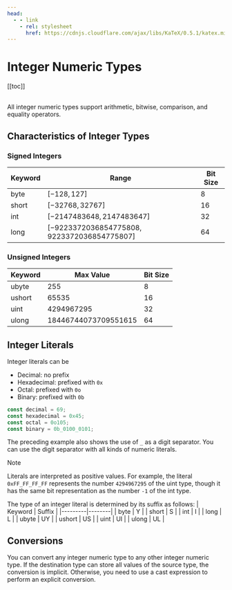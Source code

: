 ```yaml
---
head:
  - - link
    - rel: stylesheet
      href: https://cdnjs.cloudflare.com/ajax/libs/KaTeX/0.5.1/katex.min.css
---
```


# Integer Numeric Types
[[toc]]

<br>
All integer numeric types support arithmetic, bitwise, comparison, and equality operators.

## Characteristics of Integer Types
### Signed Integers
| Keyword |                   Range                       | Bit Size |
|---------|-----------------------------------------------|----------|
|  byte   | $[-128, 127]$                                 |    8     |
|  short  | $[-32768, 32767]$                             |    16    |
|  int    | $[-2147483648, 2147483647]$                   |    32    |
|  long   | $[-9223372036854775808, 9223372036854775807]$ |    64    |

### Unsigned Integers
| Keyword |                 Max Value                     | Bit Size |
|---------|-----------------------------------------------|----------|
|  ubyte  | $255$                                         |    8     |
|  ushort | $65535$                                       |    16    |
|  uint   | $4294967295$                                  |    32    |
|  ulong  | $18446744073709551615$                        |    64    |

## Integer Literals
Integer literals can be
* Decimal: no prefix
* Hexadecimal: prefixed with ```0x```
* Octal: prefixed with ```0o```
* Binary: prefixed with ```0b```

```rust
const decimal = 69;
const hexadecimal = 0x45;
const octal = 0o105;
const binary = 0b_0100_0101;
```

The preceding example also shows the use of ```_``` as a digit separator. You can use the digit separator with all kinds of numeric literals.

> [!NOTE]
> Literals are interpreted as positive values. For example, the literal ```0xFF_FF_FF_FF``` represents the number ```4294967295``` of the uint type, though it has the same bit representation as the number ```-1``` of the int type.

The type of an integer literal is determined by its suffix as follows:
| Keyword | Suffix |
|---------|--------|
|  byte   |   Y    |
|  short  |   S    |
|  int    |   I    |
|  long   |   L    |
|  ubyte  |   UY   |
|  ushort |   US   |
|  uint   |   UI   |
|  ulong  |   UL   |

## Conversions
You can convert any integer numeric type to any other integer numeric type. If the destination type can store all values of the source type, the conversion is implicit. Otherwise, you need to use a cast expression to perform an explicit conversion.
